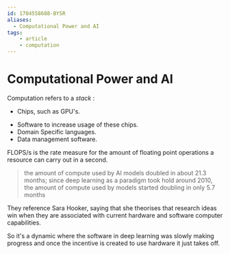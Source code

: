 ```yaml
---
id: 1704558688-BYSR
aliases:
  - Computational Power and AI
tags:
    - article
    - computation
---
```


# Computational Power and AI

Computation refers to a _stack_ :

- Chips, such as GPU's.
* Software to increase usage of these chips.
* Domain Specific languages.
* Data management software.

FLOPS/s is the rate measure for the amount of floating point operations a resource can carry out in a second.

>  the amount of compute used by AI models doubled in about 21.3 months; since
>  deep learning as a paradigm took hold around 2010, the amount of compute
>  used by models started doubling in only 5.7 months

They reference Sara Hooker, saying that she theorises that research ideas win
when they are associated with current hardware and software computer
capabilities.

So it's a dynamic where the software in deep learning was slowly making
progress and once the incentive is created to use hardware it just takes off.
